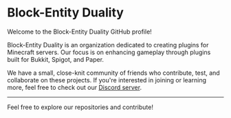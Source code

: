 # Block-Entity Duality

Welcome to the Block-Entity Duality GitHub profile!

Block-Entity Duality is an organization dedicated to creating plugins for Minecraft servers. Our focus is on enhancing gameplay through plugins built for Bukkit, Spigot, and Paper.

We have a small, close-knit community of friends who contribute, test, and collaborate on these projects. If you're interested in joining or learning more, feel free to check out our [Discord server](https://discord.gg/D5meCv2Wnd).

---

Feel free to explore our repositories and contribute!
